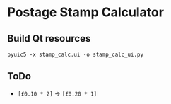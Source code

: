 # Postage Stamp Calculator

## Build Qt resources

`pyuic5 -x stamp_calc.ui -o stamp_calc_ui.py`

## ToDo

  - `[£0.10 * 2]` -> `[£0.20 * 1]`
